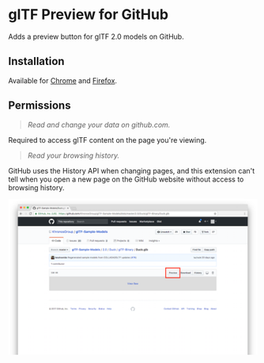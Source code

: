 # glTF Preview for GitHub

Adds a preview button for glTF 2.0 models on GitHub.

## Installation

Available for [Chrome](https://chrome.google.com/webstore/detail/gltf-preview-for-github/cokmplcldeedmnkojcinmmpjkpnalbci) and [Firefox](https://addons.mozilla.org/en-US/firefox/addon/gltf-github-preview/).

## Permissions

> *Read and change your data on github.com.*

Required to access glTF content on the page you're viewing.

> *Read your browsing history.*

GitHub uses the History API when changing pages, and this extension can't tell when you open a new page on the GitHub website without access to browsing history.

![screenshot](preview.png)
